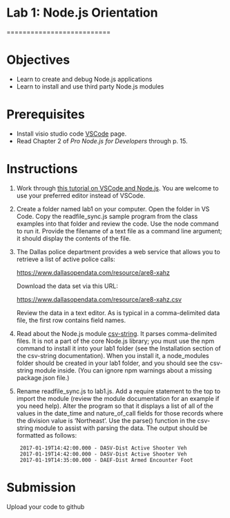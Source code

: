 

# Lab 1: Node.js Orientation 
==========================

Objectives
==========

-   Learn to create and debug Node.js applications
-   Learn to install and use third party Node.js modules

Prerequisites
=============

-   Install visio studio code [VSCode](https://code.visualstudio.com/)
    page.
-   Read Chapter 2 of *Pro Node.js for Developers* 
    through p. 15.

Instructions
============

1.  Work through [this tutorial on VSCode and
    Node.js](https://code.visualstudio.com/Docs/runtimes/nodejs). You
    are welcome to use your preferred editor instead of VSCode.

2.  Create a folder named lab1 on your computer. Open the folder in VS
    Code. Copy the readfile\_sync.js sample program from the class
    examples into that folder and review the code. Use the node command
    to run it. Provide the filename of a text file as a command line
    argument; it should display the contents of the file.

3.  The Dallas police department provides a web service that allows you
    to retrieve a list of active police calls:

    https://www.dallasopendata.com/resource/are8-xahz

    Download the data set via this URL:

    https://www.dallasopendata.com/resource/are8-xahz.csv

    Review the data in a text editor. As is typical in a comma-delimited
    data file, the first row contains field names.

4.  Read about the Node.js module
    [csv-string](https://www.npmjs.com/package/csv-string). It parses
    comma-delimited files. It is not a part of the core Node.js library;
    you must use the npm command to install it into your lab1 folder
    (see the Installation section of the csv-string documentation). When
    you install it, a node\_modules folder should be created in your
    lab1 folder, and you should see the csv-string module inside. (You
    can ignore npm warnings about a missing package.json file.)

5.  Rename readfile\_sync.js to lab1.js. Add a require statement to the
    top to import the module (review the module documentation for an
    example if you need help). Alter the program so that it displays a
    list of all of the values in the date\_time and nature\_of\_call
    fields for those records where the division value is ‘Northeast’.
    Use the parse() function in the csv-string module to assist with
    parsing the data. The output should be formatted as follows:

    ``` {.highlight}
     2017-01-19T14:42:00.000 - DASV-Dist Active Shooter Veh
     2017-01-19T14:42:00.000 - DASV-Dist Active Shooter Veh
     2017-01-19T14:35:00.000 - DAEF-Dist Armed Encounter Foot
    ```

Submission
==========

Upload your code to github
